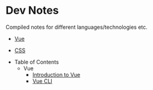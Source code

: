 # Dev Notes

Compiled notes for different languages/technologies etc.

* [Vue](vue.md)

* [CSS](css.md)


- Table of Contents
  - Vue
    - [Introduction to Vue](vue/vue.md)
    - [Vue CLI](vue/vue-cli.md)
